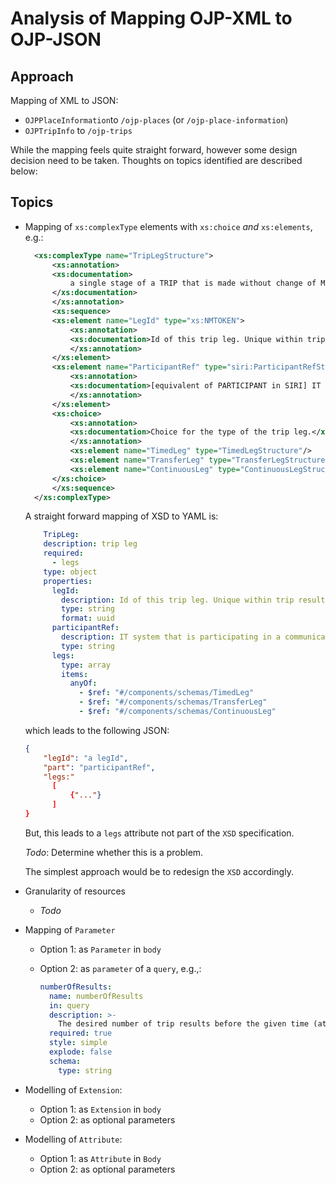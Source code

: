 # Analysis of Mapping OJP-XML to OJP-JSON

## Approach

Mapping of XML to JSON:

- `OJPPlaceInformation`to `/ojp-places` (or `/ojp-place-information`)
- `OJPTripInfo` to `/ojp-trips`

While the mapping feels quite straight forward, however some design
decision need to be taken. Thoughts on topics identified are described
below:

## Topics

- Mapping of `xs:complexType` elements with `xs:choice` *and* `xs:elements`, e.g.:

  ```xsd
    <xs:complexType name="TripLegStructure">
        <xs:annotation>
        <xs:documentation>
            a single stage of a TRIP that is made without change of MODE or service (ie: between each interchange)
        </xs:documentation>
        </xs:annotation>
        <xs:sequence>
        <xs:element name="LegId" type="xs:NMTOKEN">
            <xs:annotation>
            <xs:documentation>Id of this trip leg. Unique within trip result.</xs:documentation>
            </xs:annotation>
        </xs:element>
        <xs:element name="ParticipantRef" type="siri:ParticipantRefStructure" minOccurs="0">
            <xs:annotation>
            <xs:documentation>[equivalent of PARTICIPANT in SIRI] IT system that is participating in a communication with other participant(s)</xs:documentation>
            </xs:annotation>
        </xs:element>
        <xs:choice>
            <xs:annotation>
            <xs:documentation>Choice for the type of the trip leg.</xs:documentation>
            </xs:annotation>
            <xs:element name="TimedLeg" type="TimedLegStructure"/>
            <xs:element name="TransferLeg" type="TransferLegStructure"/>
            <xs:element name="ContinuousLeg" type="ContinuousLegStructure"/>
        </xs:choice>
        </xs:sequence>
    </xs:complexType>
  ```

  A straight forward mapping of XSD to YAML is:

  ```yaml
      TripLeg:
      description: trip leg
      required:
        - legs
      type: object
      properties:
        legId:
          description: Id of this trip leg. Unique within trip result.
          type: string
          format: uuid
        participantRef:
          description: IT system that is participating in a communication with other participant(s)
          type: string
        legs:
          type: array
          items:
            anyOf:
              - $ref: "#/components/schemas/TimedLeg"
              - $ref: "#/components/schemas/TransferLeg"
              - $ref: "#/components/schemas/ContinuousLeg"
  ```
  
  which leads to the following JSON:

  ```json
  {
      "legId": "a legId",
      "part": "participantRef",
      "legs:"
        [
            {"..."}
        ]
  }
  ```

  But, this leads to a `legs` attribute not part of the `XSD` specification.
  
  *Todo*: Determine whether this is a problem.

  The simplest approach would be to redesign the `XSD` accordingly.

- Granularity of resources
  
  - *Todo*
  
- Mapping of `Parameter`
  
  - Option 1: as `Parameter` in `body`
  - Option 2: as `parameter` of a `query`, e.g.,:

    ```yml
    numberOfResults:
      name: numberOfResults
      in: query
      description: >-
        The desired number of trip results before the given time (at origin or destination).
      required: true
      style: simple
      explode: false
      schema:
        type: string
    ```

- Modelling of `Extension`:
  
  - Option 1: as `Extension` in `body`
  - Option 2: as optional parameters

- Modelling of `Attribute`:
  
  - Option 1: as `Attribute` in `Body`
  - Option 2: as optional parameters
